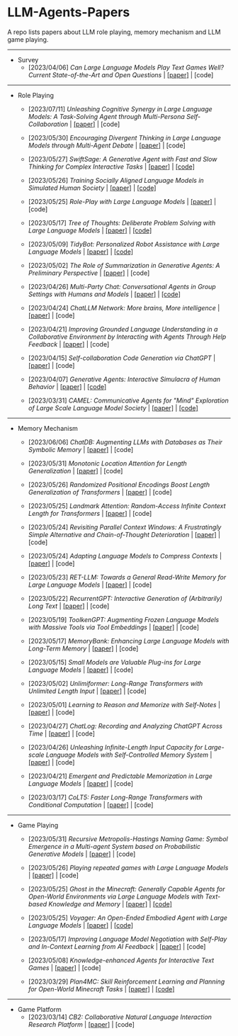 # LLM-Agents-Papers
A repo lists papers about LLM role playing, memory mechanism and LLM game playing.

---

- Survey
	- [2023/04/06] *Can Large Language Models Play Text Games Well? Current State-of-the-Art and Open Questions* | [[paper]](https://arxiv.org/abs/2304.02868) | [code]

---
- Role Playing
	- [2023/07/11] *Unleashing Cognitive Synergy in Large Language Models: A Task-Solving Agent through Multi-Persona Self-Collaboration* | [[paper]](https://arxiv.org/abs/2307.05300) | [code]

	- [2023/05/30] *Encouraging Divergent Thinking in Large Language Models through Multi-Agent Debate* | [[paper]](https://arxiv.org/abs/2305.19118) | [code]

	- [2023/05/27] *SwiftSage: A Generative Agent with Fast and Slow Thinking for Complex Interactive Tasks* | [[paper]](https://arxiv.org/abs/2305.17390) | [[code]](https://github.com/yuchenlin/swiftsage/)

	- [2023/05/26] *Training Socially Aligned Language Models in Simulated Human Society* | [[paper]](https://arxiv.org/abs/2305.16960) | [[code]](https://github.com/agi-templar/Stable-Alignment)

	- [2023/05/25] *Role-Play with Large Language Models* | [[paper]](https://arxiv.org/abs/2305.16367) | [code]

	- [2023/05/17] *Tree of Thoughts: Deliberate Problem Solving with Large Language Models* | [[paper]](https://arxiv.org/abs/2305.10601) | [[code]](https://github.com/ysymyth/tree-of-thought-llm)

	- [2023/05/09] *TidyBot: Personalized Robot Assistance with Large Language Models* | [[paper]](https://arxiv.org/abs/2305.05658) | [[code]](https://github.com/jimmyyhwu/tidybot)

	- [2023/05/02] *The Role of Summarization in Generative Agents: A Preliminary Perspective* | [[paper]](https://arxiv.org/abs/2305.01253) | [code]

	- [2023/04/26] *Multi-Party Chat: Conversational Agents in Group Settings with Humans and Models* | [[paper]](https://arxiv.org/abs/2304.13835) | [[code]](https://github.com/facebookresearch/LIGHT)

	- [2023/04/24] *ChatLLM Network: More brains, More intelligence* | [[paper]](https://arxiv.org/abs/2304.12998) | [code]

	- [2023/04/21] *Improving Grounded Language Understanding in a Collaborative Environment by Interacting with Agents Through Help Feedback* | [[paper]](https://arxiv.org/abs/2304.10750) | [code]

	- [2023/04/15] *Self-collaboration Code Generation via ChatGPT* | [[paper]](https://arxiv.org/abs/2304.07590) | [code]

	- [2023/04/07] *Generative Agents: Interactive Simulacra of Human Behavior* | [[paper]](https://arxiv.org/abs/2304.03442) | [[code]](https://github.com/mkturkcan/generative-agents)

	- [2023/03/31] *CAMEL: Communicative Agents for &#34;Mind&#34; Exploration of Large Scale Language Model Society* | [[paper]](https://arxiv.org/abs/2303.17760) | [[code]](https://github.com/camel-ai/camel)

---
- Memory Mechanism
	- [2023/06/06] *ChatDB: Augmenting LLMs with Databases as Their Symbolic Memory* | [[paper]](https://arxiv.org/abs/2306.03901) | [code]

	- [2023/05/31] *Monotonic Location Attention for Length Generalization* | [[paper]](https://arxiv.org/abs/2305.20019) | [code]

	- [2023/05/26] *Randomized Positional Encodings Boost Length Generalization of Transformers* | [[paper]](https://arxiv.org/abs/2305.16843) | [code]

	- [2023/05/25] *Landmark Attention: Random-Access Infinite Context Length for Transformers* | [[paper]](https://arxiv.org/abs/2305.16300) | [code]

	- [2023/05/24] *Revisiting Parallel Context Windows: A Frustratingly Simple Alternative and Chain-of-Thought Deterioration* | [[paper]](https://arxiv.org/abs/2305.15262) | [code]

	- [2023/05/24] *Adapting Language Models to Compress Contexts* | [[paper]](https://arxiv.org/abs/2305.14788) | [code]

	- [2023/05/23] *RET-LLM: Towards a General Read-Write Memory for Large Language Models* | [[paper]](https://arxiv.org/abs/2305.14322) | [code]

	- [2023/05/22] *RecurrentGPT: Interactive Generation of (Arbitrarily) Long Text* | [[paper]](https://arxiv.org/abs/2305.13304) | [code]

	- [2023/05/19] *ToolkenGPT: Augmenting Frozen Language Models with Massive Tools via Tool Embeddings* | [[paper]](https://arxiv.org/abs/2305.11554) | [code]

	- [2023/05/17] *MemoryBank: Enhancing Large Language Models with Long-Term Memory* | [[paper]](https://arxiv.org/abs/2305.10250) | [code]

	- [2023/05/15] *Small Models are Valuable Plug-ins for Large Language Models* | [[paper]](https://arxiv.org/abs/2305.08848) | [code]

	- [2023/05/02] *Unlimiformer: Long-Range Transformers with Unlimited Length Input* | [[paper]](https://arxiv.org/abs/2305.01625) | [code]

	- [2023/05/01] *Learning to Reason and Memorize with Self-Notes* | [[paper]](https://arxiv.org/abs/2305.00833) | [code]

	- [2023/04/27] *ChatLog: Recording and Analyzing ChatGPT Across Time* | [[paper]](https://arxiv.org/abs/2304.14106) | [code]

	- [2023/04/26] *Unleashing Infinite-Length Input Capacity for Large-scale Language Models with Self-Controlled Memory System* | [[paper]](https://arxiv.org/abs/2304.13343) | [code]

	- [2023/04/21] *Emergent and Predictable Memorization in Large Language Models* | [[paper]](https://arxiv.org/abs/2304.11158) | [code]

	- [2023/03/17] *CoLT5: Faster Long-Range Transformers with Conditional Computation* | [[paper]](https://arxiv.org/abs/2303.09752) | [code]

---
- Game Playing
	- [2023/05/31] *Recursive Metropolis-Hastings Naming Game: Symbol Emergence in a Multi-agent System based on Probabilistic Generative Models* | [[paper]](https://arxiv.org/abs/2305.19761) | [code]

	- [2023/05/26] *Playing repeated games with Large Language Models* | [[paper]](https://arxiv.org/abs/2305.16867) | [code]

	- [2023/05/25] *Ghost in the Minecraft: Generally Capable Agents for Open-World Environments via Large Language Models with Text-based Knowledge and Memory* | [[paper]](https://arxiv.org/abs/2305.17144) | [[code]](https://github.com/OpenGVLab/GITM)

	- [2023/05/25] *Voyager: An Open-Ended Embodied Agent with Large Language Models* | [[paper]](https://arxiv.org/abs/2305.16291) | [[code]](https://github.com/MineDojo/Voyager)

	- [2023/05/17] *Improving Language Model Negotiation with Self-Play and In-Context Learning from AI Feedback* | [[paper]](https://arxiv.org/abs/2305.10142) | [code]

	- [2023/05/08] *Knowledge-enhanced Agents for Interactive Text Games* | [[paper]](https://arxiv.org/abs/2305.05091) | [code]

	- [2023/03/29] *Plan4MC: Skill Reinforcement Learning and Planning for Open-World Minecraft Tasks* | [[paper]](https://arxiv.org/abs/2303.16563) | [[code]](https://sites.google.com/view/plan4mc)

---
- Game Platform
	- [2023/03/14] *CB2: Collaborative Natural Language Interaction Research Platform* | [[paper]](https://arxiv.org/abs/2303.08127) | [code]
